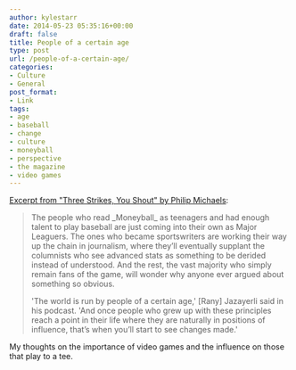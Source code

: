 ```yaml
---
author: kylestarr
date: 2014-05-23 05:35:16+00:00
draft: false
title: People of a certain age
type: post
url: /people-of-a-certain-age/
categories:
- Culture
- General
post_format:
- Link
tags:
- age
- baseball
- change
- culture
- moneyball
- perspective
- the magazine
- video games
---
```


[Excerpt from "Three Strikes, You Shout" by Philip Michaels](http://the-magazine.org/27/three-strikes-you-shout):


<blockquote>The people who read _Moneyball_ as teenagers and had enough talent to play baseball are just coming into their own as Major Leaguers. The ones who became sportswriters are working their way up the chain in journalism, where they’ll eventually supplant the columnists who see advanced stats as something to be derided instead of understood. And the rest, the vast majority who simply remain fans of the game, will wonder why anyone ever argued about something so obvious.

'The world is run by people of a certain age,' [Rany] Jazayerli said in his podcast. 'And once people who grew up with these principles reach a point in their life where they are naturally in positions of influence, that’s when you’ll start to see changes made.'</blockquote>


My thoughts on the importance of video games and the influence on those that play to a tee.
